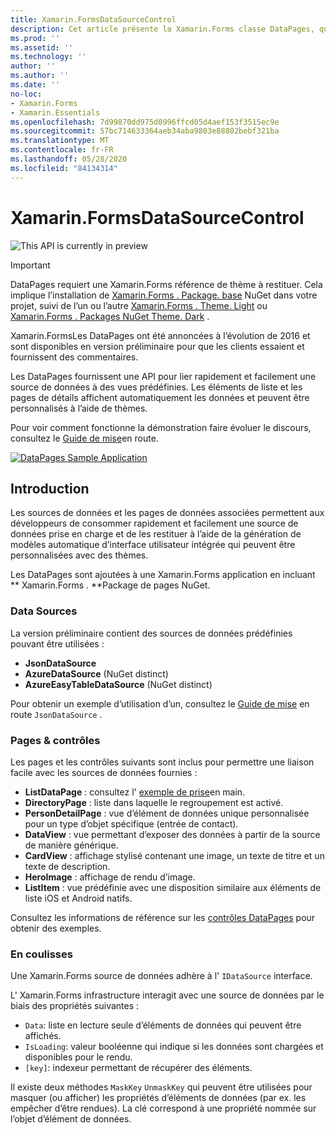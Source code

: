 ```yaml
---
title: Xamarin.FormsDataSourceControl
description: Cet article présente la Xamarin.Forms classe DataPages, qui fournit une API permettant de lier rapidement et facilement une source de données à des vues prédéfinies.
ms.prod: ''
ms.assetid: ''
ms.technology: ''
author: ''
ms.author: ''
ms.date: ''
no-loc:
- Xamarin.Forms
- Xamarin.Essentials
ms.openlocfilehash: 7d99870dd975d0996ffcd05d4aef153f3515ec9e
ms.sourcegitcommit: 57bc714633364aeb34aba9803e88802bebf321ba
ms.translationtype: MT
ms.contentlocale: fr-FR
ms.lasthandoff: 05/28/2020
ms.locfileid: "84134314"
---
```

# <a name="xamarinforms-datapages"></a>Xamarin.FormsDataSourceControl

![](~/media/shared/preview.png "This API is currently in preview")

> [!IMPORTANT]
> DataPages requiert une Xamarin.Forms référence de thème à restituer. Cela implique l’installation de [ Xamarin.Forms . Package. base](https://www.nuget.org/packages/Xamarin.Forms.Theme.Base/) NuGet dans votre projet, suivi de l’un ou l’autre [ Xamarin.Forms . Theme. Light](https://www.nuget.org/packages/Xamarin.Forms.Theme.Light/) ou [ Xamarin.Forms . Packages NuGet Theme. Dark](https://www.nuget.org/packages/Xamarin.Forms.Theme.Dark/) .

Xamarin.FormsLes DataPages ont été annoncées à l’évolution de 2016 et sont disponibles en version préliminaire pour que les clients essaient et fournissent des commentaires.

Les DataPages fournissent une API pour lier rapidement et facilement une source de données à des vues prédéfinies. Les éléments de liste et les pages de détails affichent automatiquement les données et peuvent être personnalisés à l’aide de thèmes.

Pour voir comment fonctionne la démonstration faire évoluer le discours, consultez le [Guide de mise](get-started.md)en route.

[![](images/demo-sml.png "DataPages Sample Application")](images/demo.png#lightbox "DataPages Sample Application")

## <a name="introduction"></a>Introduction

Les sources de données et les pages de données associées permettent aux développeurs de consommer rapidement et facilement une source de données prise en charge et de les restituer à l’aide de la génération de modèles automatique d’interface utilisateur intégrée qui peuvent être personnalisées avec des thèmes.

Les DataPages sont ajoutées à une Xamarin.Forms application en incluant ** Xamarin.Forms . **Package de pages NuGet.

### <a name="data-sources"></a>Data Sources

La version préliminaire contient des sources de données prédéfinies pouvant être utilisées :

* **JsonDataSource**
* **AzureDataSource** (NuGet distinct)
* **AzureEasyTableDataSource** (NuGet distinct)

Pour obtenir un exemple d’utilisation d’un, consultez le [Guide de mise](get-started.md) en route `JsonDataSource` .

### <a name="pages--controls"></a>Pages & contrôles

Les pages et les contrôles suivants sont inclus pour permettre une liaison facile avec les sources de données fournies :

* **ListDataPage** : consultez l' [exemple de prise](get-started.md)en main.
* **DirectoryPage** : liste dans laquelle le regroupement est activé.
* **PersonDetailPage** : vue d’élément de données unique personnalisée pour un type d’objet spécifique (entrée de contact).
* **DataView** : vue permettant d’exposer des données à partir de la source de manière générique.
* **CardView** : affichage stylisé contenant une image, un texte de titre et un texte de description.
* **HeroImage** : affichage de rendu d’image.
* **ListItem** : vue prédéfinie avec une disposition similaire aux éléments de liste iOS et Android natifs.

Consultez les informations de référence sur les [contrôles DataPages](controls.md) pour obtenir des exemples.

### <a name="under-the-hood"></a>En coulisses

Une Xamarin.Forms source de données adhère à l' `IDataSource` interface.

L' Xamarin.Forms infrastructure interagit avec une source de données par le biais des propriétés suivantes :

* `Data`: liste en lecture seule d’éléments de données qui peuvent être affichés.
* `IsLoading`: valeur booléenne qui indique si les données sont chargées et disponibles pour le rendu.
* `[key]`: indexeur permettant de récupérer des éléments.

Il existe deux méthodes `MaskKey` `UnmaskKey` qui peuvent être utilisées pour masquer (ou afficher) les propriétés d’éléments de données (par ex. les empêcher d’être rendues).
La clé correspond à une propriété nommée sur l’objet d’élément de données.
